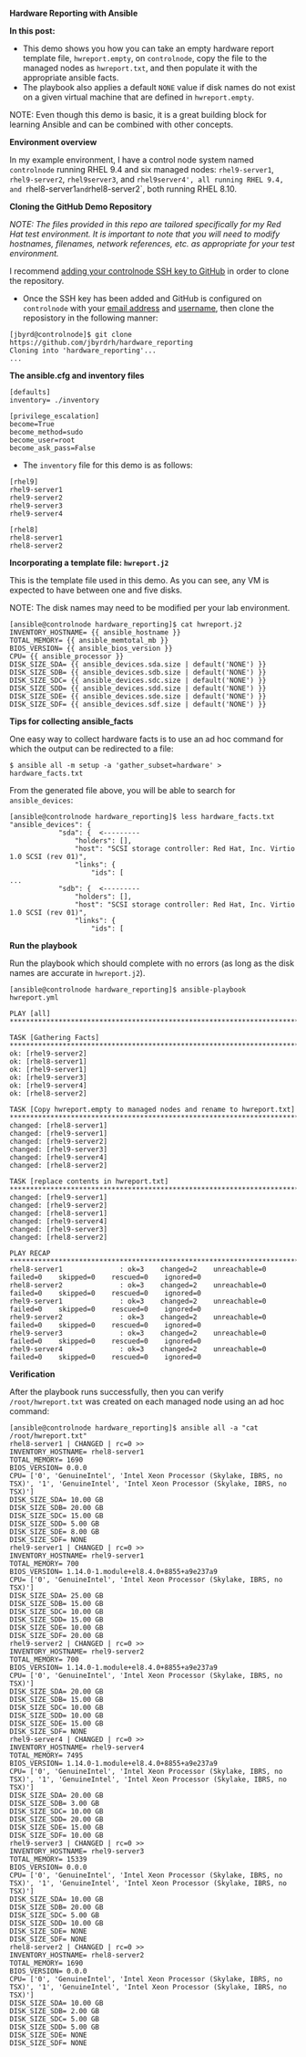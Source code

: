 **Hardware Reporting with Ansible**

**In this post:**
- This demo shows you how you can take an empty hardware report template file, `hwreport.empty`, on `controlnode`, copy the file to the managed nodes as `hwreport.txt`, and then populate it with the appropriate ansible facts.
- The playbook also applies a default `NONE` value if disk names do not exist on a given virtual machine that are defined in `hwreport.empty`.

NOTE: Even though this demo is basic, it is a great building block for learning Ansible and can be combined with other concepts.

**Environment overview**

In my example environment, I have a control node system named `controlnode` running RHEL 9.4 and six managed nodes: `rhel9-server1`, `rhel9-server2`, `rhel9server3`, and `rhel9server4', all running RHEL 9.4, and `rhel8-server1` and `rhel8-server2`, both running RHEL 8.10.

**Cloning the GitHub Demo Repository**

*NOTE: The files provided in this repo are tailored specifically for my Red Hat test environment. It is important to note that you will need to modify hostnames, filenames, network references, etc. as appropriate for your test environment.*

I recommend [adding your controlnode SSH key to GitHub](https://docs.github.com/en/authentication/connecting-to-github-with-ssh/adding-a-new-ssh-key-to-your-github-account?tool=webui) in order to clone the repository.

- Once the SSH key has been added and GitHub is configured on `controlnode` with your [email address](https://docs.github.com/en/account-and-profile/setting-up-and-managing-your-personal-account-on-github/managing-email-preferences/setting-your-commit-email-address) and [username](https://docs.github.com/en/get-started/getting-started-with-git/setting-your-username-in-git), then clone the reposistory in the following manner:
~~~
[jbyrd@controlnode]$ git clone https://github.com/jbyrdrh/hardware_reporting
Cloning into 'hardware_reporting'...
...
~~~


**The ansible.cfg and inventory files**

~~~
[defaults]
inventory= ./inventory

[privilege_escalation]
become=True
become_method=sudo
become_user=root
become_ask_pass=False
~~~

- The `inventory` file for this demo is as follows:
~~~
[rhel9]
rhel9-server1
rhel9-server2
rhel9-server3
rhel9-server4

[rhel8]
rhel8-server1
rhel8-server2
~~~

**Incorporating a template file: `hwreport.j2`**

This is the template file used in this demo. As you can see, any VM is expected to have between one and five disks.

NOTE: The disk names may need to be modified per your lab environment.

~~~
[ansible@controlnode hardware_reporting]$ cat hwreport.j2 
INVENTORY_HOSTNAME= {{ ansible_hostname }}
TOTAL_MEMORY= {{ ansible_memtotal_mb }}
BIOS_VERSION= {{ ansible_bios_version }}
CPU= {{ ansible_processor }}
DISK_SIZE_SDA= {{ ansible_devices.sda.size | default('NONE') }}
DISK_SIZE_SDB= {{ ansible_devices.sdb.size | default('NONE') }}
DISK_SIZE_SDC= {{ ansible_devices.sdc.size | default('NONE') }}
DISK_SIZE_SDD= {{ ansible_devices.sdd.size | default('NONE') }}
DISK_SIZE_SDE= {{ ansible_devices.sde.size | default('NONE') }}
DISK_SIZE_SDF= {{ ansible_devices.sdf.size | default('NONE') }}
~~~

**Tips for collecting ansible_facts**

One easy way to collect hardware facts is to use an ad hoc command for which the output can be redirected to a file:

~~~
$ ansible all -m setup -a 'gather_subset=hardware' > hardware_facts.txt
~~~

From the generated file above, you will be able to search for `ansible_devices`:

~~~
[ansible@controlnode hardware_reporting]$ less hardware_facts.txt
"ansible_devices": {
            "sda": {  <---------
                "holders": [],
                "host": "SCSI storage controller: Red Hat, Inc. Virtio 1.0 SCSI (rev 01)",
                "links": {
                    "ids": [
...
            "sdb": {  <---------
                "holders": [],
                "host": "SCSI storage controller: Red Hat, Inc. Virtio 1.0 SCSI (rev 01)",
                "links": {
                    "ids": [
~~~

**Run the playbook**

Run the playbook which should complete with no errors (as long as the disk names are accurate in `hwreport.j2`).

~~~
[ansible@controlnode hardware_reporting]$ ansible-playbook hwreport.yml 

PLAY [all] ***************************************************************************************************************************************

TASK [Gathering Facts] ***************************************************************************************************************************
ok: [rhel9-server2]
ok: [rhel8-server1]
ok: [rhel9-server1]
ok: [rhel9-server3]
ok: [rhel9-server4]
ok: [rhel8-server2]

TASK [Copy hwreport.empty to managed nodes and rename to hwreport.txt] ***************************************************************************
changed: [rhel8-server1]
changed: [rhel9-server1]
changed: [rhel9-server2]
changed: [rhel9-server3]
changed: [rhel9-server4]
changed: [rhel8-server2]

TASK [replace contents in hwreport.txt] **********************************************************************************************************
changed: [rhel9-server1]
changed: [rhel9-server2]
changed: [rhel8-server1]
changed: [rhel9-server4]
changed: [rhel9-server3]
changed: [rhel8-server2]

PLAY RECAP ***************************************************************************************************************************************
rhel8-server1              : ok=3    changed=2    unreachable=0    failed=0    skipped=0    rescued=0    ignored=0   
rhel8-server2              : ok=3    changed=2    unreachable=0    failed=0    skipped=0    rescued=0    ignored=0   
rhel9-server1              : ok=3    changed=2    unreachable=0    failed=0    skipped=0    rescued=0    ignored=0   
rhel9-server2              : ok=3    changed=2    unreachable=0    failed=0    skipped=0    rescued=0    ignored=0   
rhel9-server3              : ok=3    changed=2    unreachable=0    failed=0    skipped=0    rescued=0    ignored=0   
rhel9-server4              : ok=3    changed=2    unreachable=0    failed=0    skipped=0    rescued=0    ignored=0
~~~

**Verification**

After the playbook runs successfully, then you can verify `/root/hwreport.txt` was created on each managed node using an ad hoc command:

~~~
[ansible@controlnode hardware_reporting]$ ansible all -a "cat /root/hwreport.txt"
rhel8-server1 | CHANGED | rc=0 >>
INVENTORY_HOSTNAME= rhel8-server1
TOTAL_MEMORY= 1690
BIOS_VERSION= 0.0.0
CPU= ['0', 'GenuineIntel', 'Intel Xeon Processor (Skylake, IBRS, no TSX)', '1', 'GenuineIntel', 'Intel Xeon Processor (Skylake, IBRS, no TSX)']
DISK_SIZE_SDA= 10.00 GB
DISK_SIZE_SDB= 20.00 GB
DISK_SIZE_SDC= 15.00 GB
DISK_SIZE_SDD= 5.00 GB
DISK_SIZE_SDE= 8.00 GB
DISK_SIZE_SDF= NONE
rhel9-server1 | CHANGED | rc=0 >>
INVENTORY_HOSTNAME= rhel9-server1
TOTAL_MEMORY= 700
BIOS_VERSION= 1.14.0-1.module+el8.4.0+8855+a9e237a9
CPU= ['0', 'GenuineIntel', 'Intel Xeon Processor (Skylake, IBRS, no TSX)']
DISK_SIZE_SDA= 25.00 GB
DISK_SIZE_SDB= 15.00 GB
DISK_SIZE_SDC= 10.00 GB
DISK_SIZE_SDD= 15.00 GB
DISK_SIZE_SDE= 10.00 GB
DISK_SIZE_SDF= 20.00 GB
rhel9-server2 | CHANGED | rc=0 >>
INVENTORY_HOSTNAME= rhel9-server2
TOTAL_MEMORY= 700
BIOS_VERSION= 1.14.0-1.module+el8.4.0+8855+a9e237a9
CPU= ['0', 'GenuineIntel', 'Intel Xeon Processor (Skylake, IBRS, no TSX)']
DISK_SIZE_SDA= 20.00 GB
DISK_SIZE_SDB= 15.00 GB
DISK_SIZE_SDC= 10.00 GB
DISK_SIZE_SDD= 10.00 GB
DISK_SIZE_SDE= 15.00 GB
DISK_SIZE_SDF= NONE
rhel9-server4 | CHANGED | rc=0 >>
INVENTORY_HOSTNAME= rhel9-server4
TOTAL_MEMORY= 7495
BIOS_VERSION= 1.14.0-1.module+el8.4.0+8855+a9e237a9
CPU= ['0', 'GenuineIntel', 'Intel Xeon Processor (Skylake, IBRS, no TSX)', '1', 'GenuineIntel', 'Intel Xeon Processor (Skylake, IBRS, no TSX)']
DISK_SIZE_SDA= 20.00 GB
DISK_SIZE_SDB= 3.00 GB
DISK_SIZE_SDC= 10.00 GB
DISK_SIZE_SDD= 20.00 GB
DISK_SIZE_SDE= 15.00 GB
DISK_SIZE_SDF= 10.00 GB
rhel9-server3 | CHANGED | rc=0 >>
INVENTORY_HOSTNAME= rhel9-server3
TOTAL_MEMORY= 15339
BIOS_VERSION= 0.0.0
CPU= ['0', 'GenuineIntel', 'Intel Xeon Processor (Skylake, IBRS, no TSX)', '1', 'GenuineIntel', 'Intel Xeon Processor (Skylake, IBRS, no TSX)']
DISK_SIZE_SDA= 10.00 GB
DISK_SIZE_SDB= 20.00 GB
DISK_SIZE_SDC= 5.00 GB
DISK_SIZE_SDD= 10.00 GB
DISK_SIZE_SDE= NONE
DISK_SIZE_SDF= NONE
rhel8-server2 | CHANGED | rc=0 >>
INVENTORY_HOSTNAME= rhel8-server2
TOTAL_MEMORY= 1690
BIOS_VERSION= 0.0.0
CPU= ['0', 'GenuineIntel', 'Intel Xeon Processor (Skylake, IBRS, no TSX)', '1', 'GenuineIntel', 'Intel Xeon Processor (Skylake, IBRS, no TSX)']
DISK_SIZE_SDA= 10.00 GB
DISK_SIZE_SDB= 2.00 GB
DISK_SIZE_SDC= 5.00 GB
DISK_SIZE_SDD= 5.00 GB
DISK_SIZE_SDE= NONE
DISK_SIZE_SDF= NONE
~~~

